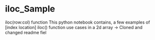 # iloc_Sample
iloc(row:col) function
This python notebook contains, a few examples of [index location] iloc() function use cases in a 2d array
-> Cloned and changed readme fiel
